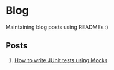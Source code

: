 
# Blog

Maintaining blog posts using READMEs :)

## Posts

1. [How to write JUnit tests using Mocks](#how-to-write-junit-tests-using-mocks)

